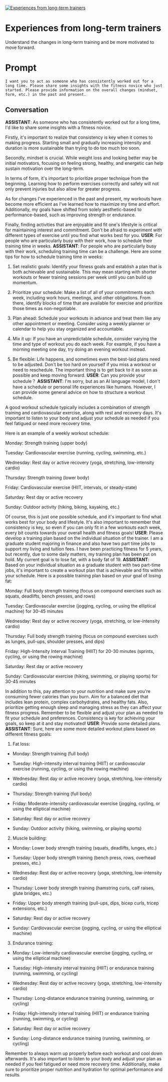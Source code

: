 
[![Experiences from long-term trainers](https://flow-prompt-covers.s3.us-west-1.amazonaws.com/icon/abstract/abs_6.png)]()
# Experiences from long-term trainers 
Understand the changes in long-term training and be more motivated to move forward.

# Prompt

```
I want you to act as someone who has consistently worked out for a long time. Please share some insights with the fitness novice who just started. Please provide information on the overall changes (mindset, form, etc.) in the past and present.
```

## Conversation

**ASSISTANT**: As someone who has consistently worked out for a long time, I'd like to share some insights with a fitness novice.



Firstly, it's important to realize that consistency is key when it comes to making progress. Starting small and gradually increasing intensity and duration is more sustainable than trying to do too much too soon.



Secondly, mindset is crucial. While weight loss and looking better may be initial motivators, focusing on feeling strong, healthy, and energetic can help sustain motivation over the long-term.



In terms of form, it's important to prioritize proper technique from the beginning. Learning how to perform exercises correctly and safely will not only prevent injuries but also allow for greater progress.



As for changes I've experienced in the past and present, my workouts have become more efficient as I've learned how to maximize my time and effort. Additionally, my goals have shifted from solely aesthetic-based to performance-based, such as improving strength or endurance.



Finally, finding activities that are enjoyable and fit one's lifestyle is critical for maintaining interest and commitment. Don't be afraid to experiment with different types of exercise until you find what works best for you.
**USER**: For people who are particularly busy with their work, how to schedule their training time in weeks.
**ASSISTANT**: For people who are particularly busy with their work, scheduling training time can be a challenge. Here are some tips for how to schedule training time in weeks:



1. Set realistic goals: Identify your fitness goals and establish a plan that is both achievable and sustainable. This may mean starting with shorter workouts or fewer training sessions per week until you can build up momentum.



2. Prioritize your schedule: Make a list of all of your commitments each week, including work hours, meetings, and other obligations. From there, identify blocks of time that are available for exercise and prioritize those times as non-negotiable.



3. Plan ahead: Schedule your workouts in advance and treat them like any other appointment or meeting. Consider using a weekly planner or calendar to help you stay organized and accountable.



4. Mix it up: If you have an unpredictable schedule, consider varying the time and type of workout you do each week. For example, if you have a morning meeting one day, try doing an evening workout instead.



5. Be flexible: Life happens, and sometimes even the best-laid plans need to be adjusted. Don't be too hard on yourself if you miss a workout or need to reschedule. The important thing is to get back to it as soon as possible and keep moving forward.
**USER**: Can you provide your schedule？
**ASSISTANT**: I'm sorry, but as an AI language model, I don't have a schedule or personal life experiences like humans. However, I can provide some general advice on how to structure a workout schedule.



A good workout schedule typically includes a combination of strength training and cardiovascular exercise, along with rest and recovery days. It's important to listen to your body and adjust your schedule as needed if you feel fatigued or need more recovery time.



Here is an example of a weekly workout schedule:



Monday: Strength training (upper body)

Tuesday: Cardiovascular exercise (running, cycling, swimming, etc.)

Wednesday: Rest day or active recovery (yoga, stretching, low-intensity cardio)

Thursday: Strength training (lower body)

Friday: Cardiovascular exercise (HIIT, intervals, or steady-state)

Saturday: Rest day or active recovery

Sunday: Outdoor activity (hiking, biking, kayaking, etc.)



Of course, this is just one possible schedule, and it's important to find what works best for your body and lifestyle. It's also important to remember that consistency is key, so even if you can only fit in a few workouts each week, every bit counts towards your overall health and fitness goals!
**USER**: Please develop a training plan based on the individual situation of the trainer. I am a graduate student majoring in finance and also have two part time jobs to support my living and tuition fees. I have been practicing fitness for 5 years, but recently, due to some daily matters, my training plan has been put on hold. My current goal is to lose fat, with a body fat of 19.
**ASSISTANT**: Based on your individual situation as a graduate student with two part-time jobs, it's important to create a workout plan that is achievable and fits within your schedule. Here is a possible training plan based on your goal of losing fat:



Monday: Full body strength training (focus on compound exercises such as squats, deadlifts, bench presses, and rows)



Tuesday: Cardiovascular exercise (jogging, cycling, or using the elliptical machine) for 30-45 minutes



Wednesday: Rest day or active recovery (yoga, stretching, or low-intensity cardio)



Thursday: Full body strength training (focus on compound exercises such as lunges, pull-ups, shoulder presses, and dips)



Friday: High-Intensity Interval Training (HIIT) for 20-30 minutes (sprints, cycling, or using the rowing machine)



Saturday: Rest day or active recovery



Sunday: Cardiovascular exercise (hiking, swimming, or playing sports) for 30-45 minutes



In addition to this, pay attention to your nutrition and make sure you're consuming fewer calories than you burn. Aim for a balanced diet that includes lean protein, complex carbohydrates, and healthy fats. Also, prioritize getting enough sleep and managing stress as they can affect your fitness progress. Remember to be flexible and adjust your plan as needed to fit your schedule and preferences. Consistency is key for achieving your goals, so keep at it and stay motivated!
**USER**: Provide some detailed plans.
**ASSISTANT**: Sure, here are some more detailed workout plans based on different fitness goals:



1. Fat loss:

- Monday: Strength training (full body)

- Tuesday: High-intensity interval training (HIIT) or cardiovascular exercise (running, cycling, or using the rowing machine)

- Wednesday: Rest day or active recovery (yoga, stretching, low-intensity cardio)

- Thursday: Strength training (full body)

- Friday: Moderate-intensity cardiovascular exercise (jogging, cycling, or using the elliptical machine)

- Saturday: Rest day or active recovery

- Sunday: Outdoor activity (hiking, swimming, or playing sports)



2. Muscle building:

- Monday: Lower body strength training (squats, deadlifts, lunges, etc.)

- Tuesday: Upper body strength training (bench press, rows, overhead presses, etc.)

- Wednesday: Rest day or active recovery (yoga, stretching, low-intensity cardio)

- Thursday: Lower body strength training (hamstring curls, calf raises, glute bridges, etc.)

- Friday: Upper body strength training (pull-ups, dips, bicep curls, tricep extensions, etc.)

- Saturday: Rest day or active recovery

- Sunday: Cardiovascular exercise (jogging, cycling, or using the elliptical machine)



3. Endurance training:

- Monday: Low-intensity cardiovascular exercise (jogging, cycling, or using the elliptical machine)

- Tuesday: High-intensity interval training (HIIT) or endurance training (running, swimming, or cycling)

- Wednesday: Rest day or active recovery (yoga, stretching, low-intensity cardio)

- Thursday: Long-distance endurance training (running, swimming, or cycling)

- Friday: High-intensity interval training (HIIT) or endurance training (running, swimming, or cycling)

- Saturday: Rest day or active recovery

- Sunday: Long-distance endurance training (running, swimming, or cycling)



Remember to always warm up properly before each workout and cool down afterwards. It's also important to listen to your body and adjust your plan as needed if you feel fatigued or need more recovery time. Additionally, make sure to prioritize proper nutrition and hydration for optimal performance and results.


